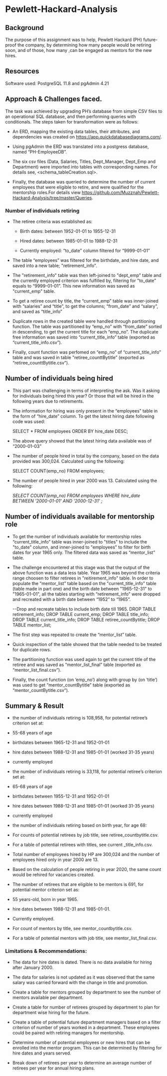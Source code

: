 # Pewlett-Hackard-Analysis
## Background
The purpose of this assignment was to help, Pewlett Hackard (PH) future-proof the company, by determining how many people would be retiring soon, and of those, how many ,can be engaged as mentors for the new hires. 
## Resources
Software used: PostgreSQL 11.8 and pgAdmin 4.21
## Approach & Challenges faced.
The task was achieved by upgrading PH’s database from simple CSV files to an operational SQL database, and then performing queries with conditionals. The steps taken for transformation were as follows:

-	An ERD, mapping the existing data tables, their attributes, and dependencies was created on https://app.quickdatabasediagrams.com/.

-	Using pgAdmin the ERD was translated into a postgress database, named “PH-EmployeeDB”.
  
-	The six csv files (Data, Salaries, Titles, Dept_Manager, Dept_Emp and Department) were imported into tables with corresponding names.   For details see, <schema_tableCreation.sql>.
  
-	Finally, the database was queried to determine the number of current employees that were eligible to retire, and were qualified for
  the mentorship roles.For details view <https://github.com/Muzznah/Pewlett-Hackard-Analysis/tree/master/Queries>.
  
### Number of individuals retiring

-	The retiree criteria was established as: 

    -	Birth dates: between 1952-01-01 to 1955-12-31

    -	Hired dates: between 1985-01-01 to 1988-12-31

    -	Currently employed: “to_date” column filtered for “9999-01-01”

-	The table “employees” was filtered for the birthdate, and hire date, and saved into a new table; "retirement_info".

-	The "retirement_info" table was then left-joined to "dept_emp" table and the currently employed criterion was fulfilled by, filtering
  for "to_date" equals to “9999-01-01”. This new information was saved as "current_emp" table.

-	To get a retiree count by title, the “current_emp” table was inner-joined with “salaries” and “title”, to get the columns; “from_date”
  and “salary”, and saved as “title_info”

-	Duplicate rows in the created table were handled through partitioning function. The table was partitioned by “emp_no” with “from_date”
  sorted in descending, to get the current title for each “emp_no”. The duplicate free information was saved into “current_title_info”
  table (exported as “current_title_info.csv”).

-	Finally, count function was perfomed on “emp_no” of “current_title_info” table and was saved in table "retiree_counttBytitle”
  (exported as “retiree_counttBytitle.csv”).

## Number of individuals being hired

-	This part was challenging in terms of interpreting the ask. Was it asking for individuals being hired this year? Or those that will be
  hired in the following years due to retirements.

-	The information for hiring was only present in the “employees” table in the form of “hire_date” column. To get the latest hiring date   following code was used:

    SELECT * FROM employees ORDER BY hire_date DESC;

-	The above query showed that the latest hiring data available was of “2000-01-03”
-	The number of people hired in total by the company, based on the data provided was 300,024. Calculated using the following:

    SELECT COUNT(emp_no) FROM employees;

-	The number of people hired in year 2000 was 13. Calculated using the following:

    _SELECT COUNT(emp_no) FROM employees
    WHERE hire_date BETWEEN '2000-01-01' AND '2000-12-31' ;_

## Number of individuals available for mentorship role

-	To get the number of individuals available for mentorship roles “current_title_info” table  was inner-joined to "titles" to include
  the "to_date" column, and inner-joined to "employees" to filter for birth dates for year 1965 only.  The filtered data was saved as
  “mentor_list” table.

-	The challenge encountered at this stage was that the output of the above function was a data less table. Year 1965 was beyond the
  criteria range choosen to filter retirees in "reitirement_info" table. In order to populate the “mentor_list” table based on the
  "current_title_info" table (table made in part one) and the birth date between "1965-12-31" to "1965-01-01", all the tables  starting   with “retirement_info” were dropped and recreated with a birth date between “1952” to “1965”.

    --Drop and recreate tables to include birth date till 1965.
    DROP TABLE retirement_info;
    DROP TABLE current_emp;
    DROP TABLE title_info;
    DROP TABLE current_title_info;
    DROP TABLE retiree_countBytitle;
    DROP TABLE mentor_list;

-	The first step was repeated to create the “mentor_list” table.

-	Quick inspection of the table showed that the table needed to be treated for duplicate rows.

-	The partitioning function was used again to get the current title of the retiree and was saved as “mentor_list_final” table (exported as “mentor_list_final.csv”).

-	Finally, the count function (on ‘emp_no’) along with group by (on ‘title’)  was used to get “mentor_countBytitle” table (exported as “mentor_countBytitle.csv”).

## Summary & Result
-	the number of individuals retiring is 108,958, for potential retiree’s criterion set at:
  -	55-68 years of age
  -	birthdates between 1965-12-31 and 1952-01-01
  -	hire dates between 1988-12-31 and 1985-01-01 (worked 31-35 years) 
  -	currently employed
-	the number of individuals retiring is 33,118, for potential retiree’s criterion set at: 
  -	65-68 years of age
  -	birthdates between 1955-12-31 and 1952-01-01
  -	hire dates between 1988-12-31 and 1985-01-01 (worked 31-35 years) 
  -	currently employed
-	the number of individuals retiring based on birth year, for age 68:

        

-	For counts of potential retirees by job title, see retiree_countbytitle.csv.

-	For a table of potential retirees with titles, see current _title_info.csv.

-	Total number of employees hired by HP are 300,024 and the number of employees hired only in year 2000 are 13.

-	Based on the calculation of people retiring in year 2020, the same count would be rehired for vacancies created.

-	The number of retirees that are eligible to be mentors is 691, for potential mentor criterion set as:
  -	55 years-old, born in year 1965.
  -	hire dates between 1988-12-31 and 1985-01-01.
  -	Currently employed.

-	For count of mentors by title, see mentor_countbytitle.csv.

-	For a table of potential mentors with job title, see mentor_list_final.csv.

### Limitations & Recommendations:
-	The data for hire dates is dated. There is no data available for hiring after January 2000.

-	The data for salaries is not updated as it was observed that the same salary was carried forward with the change in title and promotion.

-	Create a table for mentors grouped by department to see the number of mentors available per department.

-	Create a table for number of retirees grouped by department to plan for department wise hiring for the future.

-	Create a table of potential future department managers based on a filter criterion of number of years worked in a department. These employees could be paired with retiring managers for mentorship.

-	Determine number of potential employees or new hires that can be enrolled into the mentor program. This can be determined by filtering for hire dates and years served.

-	Break down of retirees per year to determine an average number of retirees per year for annual hiring plans.
